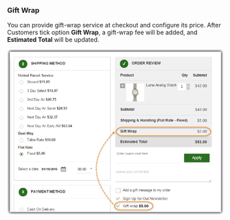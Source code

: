### Gift Wrap
You can provide gift-wrap service at checkout and configure its price. After Customers tick option **Gift Wrap**, a gift-wrap fee will be added, and **Estimated Total** will be updated.

![Estimated Total is updated accordingly when customers choose to wrap gift](https://raw.githubusercontent.com/Magestore/docs/master/OSC2/Image/How-to-use/osc2-use-18.png)

